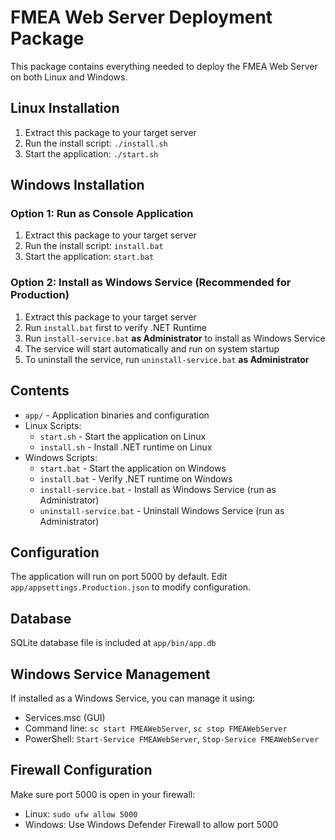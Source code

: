 # FMEA Web Server Deployment Package

This package contains everything needed to deploy the FMEA Web Server on both Linux and Windows.

## Linux Installation

1. Extract this package to your target server
2. Run the install script: `./install.sh`
3. Start the application: `./start.sh`

## Windows Installation

### Option 1: Run as Console Application
1. Extract this package to your target server
2. Run the install script: `install.bat`
3. Start the application: `start.bat`

### Option 2: Install as Windows Service (Recommended for Production)
1. Extract this package to your target server
2. Run `install.bat` first to verify .NET Runtime
3. Run `install-service.bat` **as Administrator** to install as Windows Service
4. The service will start automatically and run on system startup
5. To uninstall the service, run `uninstall-service.bat` **as Administrator**

## Contents

- `app/` - Application binaries and configuration
- Linux Scripts:
  - `start.sh` - Start the application on Linux
  - `install.sh` - Install .NET runtime on Linux
- Windows Scripts:
  - `start.bat` - Start the application on Windows
  - `install.bat` - Verify .NET runtime on Windows
  - `install-service.bat` - Install as Windows Service (run as Administrator)
  - `uninstall-service.bat` - Uninstall Windows Service (run as Administrator)

## Configuration

The application will run on port 5000 by default.
Edit `app/appsettings.Production.json` to modify configuration.

## Database

SQLite database file is included at `app/bin/app.db`

## Windows Service Management

If installed as a Windows Service, you can manage it using:
- Services.msc (GUI)
- Command line: `sc start FMEAWebServer`, `sc stop FMEAWebServer`
- PowerShell: `Start-Service FMEAWebServer`, `Stop-Service FMEAWebServer`

## Firewall Configuration

Make sure port 5000 is open in your firewall:
- Linux: `sudo ufw allow 5000`
- Windows: Use Windows Defender Firewall to allow port 5000
